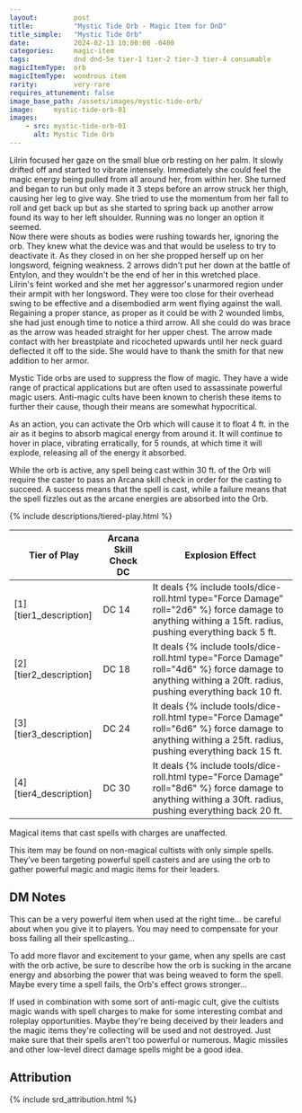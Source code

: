 ```yaml
---
layout:         post
title:          "Mystic Tide Orb - Magic Item for DnD"
title_simple:   "Mystic Tide Orb"
date:           2024-02-13 10:00:00 -0400
categories:     magic-item
tags:           dnd dnd-5e tier-1 tier-2 tier-3 tier-4 consumable
magicItemType:  orb
magicItemType:  wondrous item
rarity:         very-rare
requires_attunement: false
image_base_path: /assets/images/mystic-tide-orb/
image:     mystic-tide-orb-01
images:
    - src: mystic-tide-orb-01
      alt: Mystic Tide Orb
---
```


<div class="read-aloud">
    Lilrin focused her gaze on the small blue orb resting on her palm. It slowly drifted off and started to vibrate intensely. Immediately she could feel the magic energy being pulled from all around her, from within her. She turned and began to run but only made it 3 steps before an arrow struck her thigh, causing her leg to give way. She tried to use the momentum from her fall to roll and get back up but as she started to spring back up another arrow found its way to her left shoulder. Running was no longer an option it seemed.
</div>

<!--more-->

<div class="read-aloud">
    Now there were shouts as bodies were rushing towards her, ignoring the orb. They knew what the device was and that would be useless to try to deactivate it. As they closed in on her she propped herself up on her longsword, feigning weakness. 2 arrows didn't put her down at the battle of Entylon, and they wouldn't be the end of her in this wretched place.
</div>
<div class="read-aloud">
    Lilrin's feint worked and she met her aggressor's unarmored region under their armpit with her longsword. They were too close for their overhead swing to be effective and a disembodied arm went flying against the wall.
</div>
<div class="read-aloud">
    Regaining a proper stance, as proper as it could be with 2 wounded limbs, she had just enough time to notice a third arrow. All she could do was brace as the arrow was headed straight for her upper chest. The arrow made contact with her breastplate and ricocheted upwards until her neck guard deflected it off to the side. She would have to thank the smith for that new addition to her armor.
</div>

Mystic Tide orbs are used to suppress the flow of magic. They have a wide range of practical applications but are often used to assassinate powerful magic users. Anti-magic cults have been known to cherish these items to further their cause, though their means are somewhat hypocritical.

As an action, you can activate the Orb which will cause it to float 4 ft. in the air as it begins to absorb magical energy from around it. It will continue to hover in place, vibrating erratically, for 5 rounds, at which time it will explode, releasing all of the energy it absorbed.

While the orb is active, any spell being cast within 30 ft. of the Orb will require the caster to pass an Arcana skill check in order for the casting to succeed. A success means that the spell is cast, while a failure means that the spell fizzles out as the arcane energies are absorbed into the Orb.

{% include descriptions/tiered-play.html %}

| Tier of Play | Arcana Skill Check DC | Explosion Effect
| ---------------------- | - | - |
| [1][tier1_description] | DC 14 | It deals {% include tools/dice-roll.html type="Force Damage" roll="2d6" %} force damage to anything withing a 15ft. radius, pushing everything back 5 ft.
| [2][tier2_description] | DC 18 | It deals {% include tools/dice-roll.html type="Force Damage" roll="4d6" %} force damage to anything withing a 20ft. radius, pushing everything back 10 ft.
| [3][tier3_description] | DC 24 | It deals {% include tools/dice-roll.html type="Force Damage" roll="6d6" %} force damage to anything withing a 25ft. radius, pushing everything back 15 ft.
| [4][tier4_description] | DC 30 | It deals {% include tools/dice-roll.html type="Force Damage" roll="8d6" %} force damage to anything withing a 30ft. radius, pushing everything back 20 ft.

Magical items that cast spells with charges are unaffected.

This item may be found on non-magical cultists with only simple spells. They’ve been targeting powerful spell casters and are using the orb to gather powerful magic and magic items for their leaders.

## DM Notes

This can be a very powerful item when used at the right time... be careful about when you give it to players. You may need to compensate for your boss failing all their spellcasting...

To add more flavor and excitement to your game, when any spells are cast with the orb active, be sure to describe how the orb is sucking in the arcane energy and absorbing the power
that was being weaved to form the spell. Maybe every time a spell fails, the Orb's effect grows stronger...

If used in combination with some sort of anti-magic cult, give the cultists magic wands with spell charges to make for some interesting combat and roleplay opportunities. Maybe they're being deceived by their leaders and the magic items they're collecting will be used and not destroyed. Just make sure that their spells aren't too powerful or numerous. Magic missiles and other low-level direct damage spells might be a good idea.


## Attribution

{% include srd_attribution.html %}
